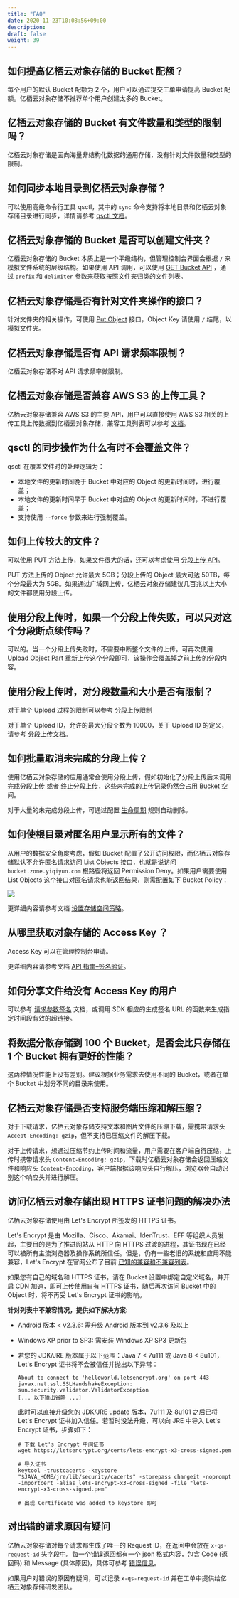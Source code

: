 ```yaml
---
title: "FAQ"
date: 2020-11-23T10:08:56+09:00
description:
draft: false
weight: 39
---
```



## 如何提高亿栖云对象存储的 Bucket 配额？

每个用户的默认 Bucket 配额为 2 个，用户可以通过提交工单申请提高 Bucket 配额。亿栖云对象存储不推荐单个用户创建太多的 Bucket。

## 亿栖云对象存储的 Bucket 有文件数量和类型的限制吗？

亿栖云对象存储是面向海量非结构化数据的通用存储，没有针对文件数量和类型的限制。

## 如何同步本地目录到亿栖云对象存储？

可以使用高级命令行工具 qsctl，其中的 `sync` 命令支持将本地目录和亿栖云对象存储目录进行同步，详情请参考 [qsctl 文档](/storage/object-storage/manual/tool/qsctl/)。

## 亿栖云对象存储的 Bucket 是否可以创建文件夹？

亿栖云对象存储的 Bucket 本质上是一个平级结构，但管理控制台界面会根据 `/` 来模拟文件系统的层级结构。如果使用 API 调用，可以使用 [GET Bucket API](/storage/object-storage/api/bucket/basic_opt/get/) ，通过 `prefix` 和 `delimiter` 参数来获取按照文件夹归类的文件列表。

## 亿栖云对象存储是否有针对文件夹操作的接口？

针对文件夹的相关操作，可使用 [Put Object](/storage/object-storage/api/object/basic_opt/put/) 接口，Object Key 请使用 `/` 结尾，以模拟文件夹。

## 亿栖云对象存储是否有 API 请求频率限制？

亿栖云对象存储不对 API 请求频率做限制。

## 亿栖云对象存储是否兼容 AWS S3 的上传工具？

亿栖云对象存储兼容 AWS S3 的主要 API，用户可以直接使用 AWS S3 相关的上传工具上传数据到亿栖云对象存储，兼容工具列表可以参考 [文档](/storage/object-storage/s3)。

## qsctl 的同步操作为什么有时不会覆盖文件？

qsctl 在覆盖文件时的处理逻辑为：
- 本地文件的更新时间晚于 Bucket 中对应的 Object 的更新时间时，进行覆盖；
- 本地文件的更新时间早于 Bucket 中对应的 Object 的更新时间时，不进行覆盖；
- 支持使用 `--force` 参数来进行强制覆盖。

## 如何上传较大的文件？

可以使用 PUT 方法上传，如果文件很大的话，还可以考虑使用 [分段上传 API](/storage/object-storage/api/object/multipart)。

PUT 方法上传的 Object 允许最大 5GB；分段上传的 Object 最大可达 50TB，每个分段最大为 5GB。如果通过广域网上传，亿栖云对象存储建议几百兆以上大小的文件都使用分段上传。

## 使用分段上传时，如果一个分段上传失败，可以只对这个分段断点续传吗？

可以的。当一个分段上传失败时，不需要中断整个文件的上传。可再次使用 [Upload Object Part](/storage/object-storage/api/object/multipart/upload/) 重新上传这个分段即可，该操作会覆盖掉之前上传的分段内容。

## 使用分段上传时，对分段数量和大小是否有限制？

对于单个 Upload 过程的限制可以参考 [分段上传限制](/storage/object-storage/api/object/multipart/#分段上传限制)

对于单个 Upload ID，允许的最大分段个数为 10000，关于 Upload ID 的定义，请参考 [分段上传文档](/storage/object-storage/api/object/multipart)。

## 如何批量取消未完成的分段上传？

使用亿栖云对象存储的应用通常会使用分段上传，假如初始化了分段上传后未调用 [完成分段上传](/storage/object-storage/api/object/multipart/complete) 或者 [终止分段上传](/storage/object-storage/api/object/multipart/abort)，这些未完成的上传记录仍然会占用 Bucket 空间。

对于大量的未完成分段上传，可通过配置 [生命周期](/storage/object-storage/manual/console/bucket_manage/lifecycle/) 规则自动删除。

## 如何使根目录对匿名用户显示所有的文件？

从用户的数据安全角度考虑，假如 Bucket 配置了公开访问权限，而亿栖云对象存储默认不允许匿名请求访问 List Objects 接口，也就是说访问 `bucket.zone.yiqiyun.com` 根路径将返回 Permission Deny。如果用户需要使用 List Objects 这个接口对匿名请求也能返回结果，则需配置如下 Bucket Policy：

![](/storage/object-storage/_images/faq-1.png)

更详细内容请参考文档 [设置存储空间策略](/storage/object-storage/manual/console/bucket_manage/access_control/#存储空间策略bucket-policy)。

## 从哪里获取对象存储的 Access Key ？

Access Key 可以在管理控制台申请。

更详细内容请参考文档 [API 指南–签名验证](/storage/object-storage/api/practices/signature/)。

## 如何分享文件给没有 Access Key 的用户

可以参考 [请求参数签名](/storage/object-storage/api/practices/signature/#请求参数签名) 文档，或调用 SDK 相应的生成签名 URL 的函数来生成指定时间段有效的超链接。

## 将数据分散存储到 100 个 Bucket，是否会比只存储在 1 个 Bucket 拥有更好的性能？

这两种情况性能上没有差别。建议根据业务需求去使用不同的 Bucket，或者在单个 Bucket 中划分不同的目录来使用。

## 亿栖云对象存储是否支持服务端压缩和解压缩？

对于下载请求，亿栖云对象存储支持文本和图片文件的压缩下载，需携带请求头 `Accept-Encoding: gzip`，但不支持已压缩文件的解压下载。

对于上传请求，想通过压缩节约上传时间和流量，用户需要在客户端自行压缩，上传时携带请求头 `Content-Encoding: gzip`，下载时亿栖云对象存储会返回压缩文件和响应头 `Content-Encoding`，客户端根据该响应头自行解压，浏览器会自动识别这个响应头并进行解压。

## 访问亿栖云对象存储出现 HTTPS 证书问题的解决办法

亿栖云对象存储使用由 Let's Encrypt 所签发的 HTTPS 证书。

Let's Encrypt 是由 Mozilla、Cisco、Akamai、IdenTrust、EFF 等组织人员发起，主要目的是为了推进网站从 HTTP 向 HTTPS 过渡的进程，其证书现在已经可以被所有主流浏览器及操作系统所信任。但是，仍有一些老旧的系统和应用不能兼容，Let's Encrypt 在官网公布了目前 [已知的兼容和不兼容列表](https://letsencrypt.org/docs/certificate-compatibility)。

如果您有自己的域名和 HTTPS 证书，请在 Bucket 设置中绑定自定义域名，并开启 CDN 加速，即可上传使用自有 HTTPS 证书，随后再次访问 Bucket 中的 Object 时，将不再受 Let's Encrypt 证书的影响。

**针对列表中不兼容情况，提供如下解决方案**:

- Android 版本 < v2.3.6: 需升级 Android 版本到 v2.3.6 及以上

- Windows XP prior to SP3: 需安装 Windows XP SP3 更新包

- 若您的 JDK/JRE 版本属于以下范围：Java 7 < 7u111 或 Java 8 < 8u101，Let's Encrypt 证书将不会被信任并抛出以下异常：

  ```
  About to connect to 'helloworld.letsencrypt.org' on port 443
  javax.net.ssl.SSLHandshakeException: sun.security.validator.ValidatorException
  [... 以下输出省略 ...]
  ```

  此时可以直接升级您的 JDK/JRE update 版本，7u111 及 8u101 之后已将 Let's Encrypt 证书加入信任。若暂时没法升级，可以向 JRE 中导入 Let's Encrypt 证书，步骤如下：

  ```
  # 下载 Let's Encrypt 中间证书
  wget https://letsencrypt.org/certs/lets-encrypt-x3-cross-signed.pem

  # 导入证书
  keytool -trustcacerts -keystore "$JAVA_HOME/jre/lib/security/cacerts" -storepass changeit -noprompt -importcert -alias lets-encrypt-x3-cross-signed -file "lets-encrypt-x3-cross-signed.pem"

  # 出现 Certificate was added to keystore 即可
  ```

## 对出错的请求原因有疑问

亿栖云对象存储对每个请求都生成了唯一的 Request ID，在返回中会放在 `x-qs-request-id` 头字段中。每一个错误返回都有一个 json 格式内容，包含 Code (返回码) 和 Message (具体原因)，具体可参考 [错误信息](/storage/object-storage/api/error_code)。

如果用户对错误的原因有疑问，可以记录 `x-qs-request-id` 并在工单中提供给亿栖云对象存储研发团队。

